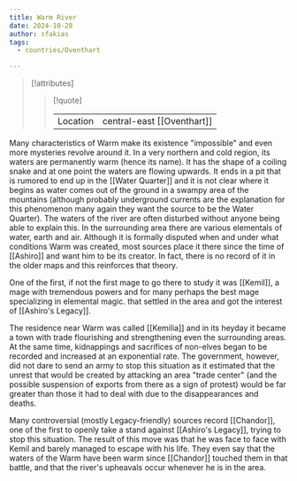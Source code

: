 ```yaml
---
title: Warm River
date: 2024-10-28
author: sfakias
tags:
  - countries/Oventhart

---
```

> [!attributes]
> 
> > [!quote]
> >
> > | | |
> > | --- | --- |
> > | Location | central-east [[Oventhart]] |


Many characteristics of Warm make its existence "impossible" and even more mysteries revolve around it. In a very northern and cold region, its waters are permanently warm (hence its name). It has the shape of a coiling snake and at one point the waters are flowing upwards. It ends in a pit that is rumored to end up in the [[Water Quarter]] and it is not clear where it begins as water comes out of the ground in a swampy area of ​​the mountains (although probably underground currents are the explanation for this phenomenon many again they want the source to be the Water Quarter). The waters of the river are often disturbed without anyone being able to explain this. In the surrounding area there are various elementals of water, earth and air. Although it is formally disputed when and under what conditions Warm was created, most sources place it there since the time of [[Ashiro]] and want him to be its creator. In fact, there is no record of it in the older maps and this reinforces that theory.

One of the first, if not the first mage to go there to study it was [[Kemil]], a mage with tremendous powers and for many perhaps the best mage specializing in elemental magic. that settled in the area and got the interest of [[Ashiro's Legacy]].

The residence near Warm was called [[Kemilia]] and in its heyday it became a town with trade flourishing and strengthening even the surrounding areas. At the same time, kidnappings and sacrifices of non-elves began to be recorded and increased at an exponential rate. The government, however, did not dare to send an army to stop this situation as it estimated that the unrest that would be created by attacking an area "trade center" (and the possible suspension of exports from there as a sign of protest) would be far greater than those it had to deal with due to the disappearances and deaths.

Many controversial (mostly Legacy-friendly) sources record [[Chandor]], one of the first to openly take a stand against [[Ashiro's Legacy]], trying to stop this situation. The result of this move was that he was face to face with Kemil and barely managed to escape with his life. They even say that the waters of the Warm have been warm since [[Chandor]] touched them in that battle, and that the river's upheavals occur whenever he is in the area.